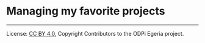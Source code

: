 <!-- SPDX-License-Identifier: CC-BY-4.0 -->
<!-- Copyright Contributors to the ODPi Egeria project. -->

# Managing my favorite projects



----
License: [CC BY 4.0](https://creativecommons.org/licenses/by/4.0/),
Copyright Contributors to the ODPi Egeria project.